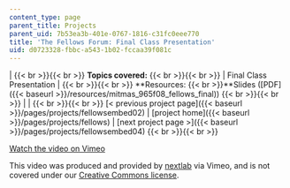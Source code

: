 ```yaml
---
content_type: page
parent_title: Projects
parent_uid: 7b53ea3b-401e-0767-1816-c31fc0eee770
title: 'The Fellows Forum: Final Class Presentation'
uid: d0723328-fbbc-a543-1b02-fccaa39f081c
---
```


|  {{< br >}}{{< br >}} **Topics covered:** {{< br >}}{{< br >}}  | Final Class Presentation |  {{< br >}}{{< br >}} **Resources:  {{< br >}}**Slides ([PDF]({{< baseurl >}}/resources/mitmas_965f08_fellows_final)) {{< br >}}{{< br >}}  |
|  {{< br >}}{{< br >}} [< previous project page]({{< baseurl >}}/pages/projects/fellowsembed02) &#124; [project home]({{< baseurl >}}/pages/projects/fellows) &#124; [next project page >]({{< baseurl >}}/pages/projects/fellowsembed04) {{< br >}}{{< br >}}  

[Watch the video on Vimeo](http://vimeo.com/moogaloop.swf?clip_id=3151171&server=vimeo.com&show_title=0&show_byline=0&show_portrait=0&color=&fullscreen=0&group_id=)

This video was produced and provided by [nextlab](http://vimeo.com/nextlab) via Vimeo, and is not covered under our [Creative Commons license](/terms/#cc).